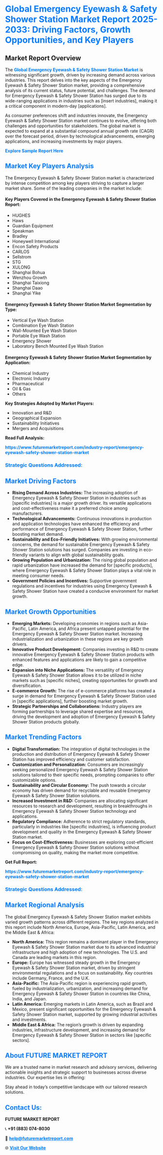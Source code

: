 <h1 style="color: #007BFF;">Global Emergency Eyewash & Safety Shower Station Market Report 2025-2033: Driving Factors, Growth Opportunities, and Key Players</h1>

<section id="overview">
<h2>Market Report Overview</h2>
<p>The <a href="https://www.futuremarketreport.com/industry-report/emergency-eyewash-safety-shower-station-market" style="color: #007BFF; text-decoration: none;"><strong>Global Emergency Eyewash & Safety Shower Station Market</strong></a> is witnessing significant growth, driven by increasing demand across various industries. This report delves into the key aspects of the Emergency Eyewash & Safety Shower Station market, providing a comprehensive analysis of its current status, future potential, and challenges. The demand for Emergency Eyewash & Safety Shower Station has surged due to its wide-ranging applications in industries such as [insert industries], making it a critical component in modern-day [applications].</p>
<p>As consumer preferences shift and industries innovate, the Emergency Eyewash & Safety Shower Station market continues to evolve, offering both challenges and opportunities for stakeholders. The global market is expected to expand at a substantial compound annual growth rate (CAGR) over the forecast period, driven by technological advancements, emerging applications, and increasing investments by major players.</p>
</section>

<section id="overview">
<p><a href="https://www.futuremarketreport.com/request-sample/reportId=37753" style="color: #007BFF; text-decoration: none;"><strong>Explore Sample Report Here</strong></a></p>
</section>

<section id="key-players">
<h2 style="color: #007BFF;">Market Key Players Analysis</h2>
<p>The Emergency Eyewash & Safety Shower Station market is characterized by intense competition among key players striving to capture a larger market share. Some of the leading companies in the market include:</p>
<h4>Key Players Covered in the Emergency Eyewash & Safety Shower Station Report:</h4>
<ul><li>HUGHES</li><li>Haws</li><li>Guardian Equipment</li><li>Speakman</li><li>Bradley</li><li>Honeywell International</li><li>Encon Safety Products</li><li>CARLOS</li><li>Sellstrom</li><li>STG</li><li>XULONG</li><li>Shanghai Bohua</li><li>Wenzhou Growth</li><li>Shanghai Taixiong</li><li>Shanghai Daao</li><li>Shanghai Yike</li></ul>
<h4>Emergency Eyewash & Safety Shower Station Market Segmentation by Type:</h4>
<ul><li>Vertical Eye Wash Station</li><li>Combination Eye Wash Station</li><li>Wall-Mounted Eye Wash Station</li><li>Portable Eye Wash Station</li><li>Emergency Shower</li><li>Laboratory Bench Mounted Eye Wash Station</li></ul>

<h4>Emergency Eyewash & Safety Shower Station Market Segmentation by Application:</h4>
<ul><li>Chemical Industry</li><li>Electronic Industry</li><li>Pharmaceutical</li><li>Oil &amp; Gas</li><li>Others</li></ul>
<p><strong>Key Strategies Adopted by Market Players:</strong></p>
<ul>
<li>Innovation and R&D</li>
<li>Geographical Expansion</li>
<li>Sustainability Initiatives</li>
<li>Mergers and Acquisitions</li>
</ul>
</section>

<section>
<p><strong>Read Full Analysis: </strong></p><a href="https://www.futuremarketreport.com/industry-report/emergency-eyewash-safety-shower-station-market" style="color: #007BFF; text-decoration: none;"><strong>https://www.futuremarketreport.com/industry-report/emergency-eyewash-safety-shower-station-market</strong></a>
<h3 style="color: #007BFF;">Strategic Questions Addressed:</h3>
</section>

<section id="driving-factors">
<h2 style="color: #007BFF;">Market Driving Factors</h2>
<ul>
<li><strong>Rising Demand Across Industries:</strong> The increasing adoption of Emergency Eyewash & Safety Shower Station in industries such as [specific industries] is a major growth driver. Its versatile applications and cost-effectiveness make it a preferred choice among manufacturers.</li>
<li><strong>Technological Advancements:</strong> Continuous innovations in production and application technologies have enhanced the efficiency and performance of Emergency Eyewash & Safety Shower Station, further boosting market demand.</li>
<li><strong>Sustainability and Eco-Friendly Initiatives:</strong> With growing environmental concerns, the demand for sustainable Emergency Eyewash & Safety Shower Station solutions has surged. Companies are investing in eco-friendly variants to align with global sustainability goals.</li>
<li><strong>Growing Population and Urbanization:</strong> The rising global population and rapid urbanization have increased the demand for [specific products], where Emergency Eyewash & Safety Shower Station plays a vital role in meeting consumer needs.</li>
<li><strong>Government Policies and Incentives:</strong> Supportive government regulations and incentives for industries using Emergency Eyewash & Safety Shower Station have created a conducive environment for market growth.</li>
</ul>
</section>

<section id="growth-opportunities">
<h2 style="color: #007BFF;">Market Growth Opportunities</h2>
<ul>
<li><strong>Emerging Markets:</strong> Developing economies in regions such as Asia-Pacific, Latin America, and Africa present untapped potential for the Emergency Eyewash & Safety Shower Station market. Increasing industrialization and urbanization in these regions are key growth drivers.</li>
<li><strong>Innovative Product Development:</strong> Companies investing in R&D to create innovative Emergency Eyewash & Safety Shower Station products with enhanced features and applications are likely to gain a competitive edge.</li>
<li><strong>Expansion into Niche Applications:</strong> The versatility of Emergency Eyewash & Safety Shower Station allows it to be utilized in niche markets such as [specific niches], creating opportunities for growth and diversification.</li>
<li><strong>E-commerce Growth:</strong> The rise of e-commerce platforms has created a surge in demand for Emergency Eyewash & Safety Shower Station used in [specific applications], further boosting market growth.</li>
<li><strong>Strategic Partnerships and Collaborations:</strong> Industry players are forming partnerships to leverage shared expertise and resources, driving the development and adoption of Emergency Eyewash & Safety Shower Station products globally.</li>
</ul>
</section>

<section id="trending-factors">
<h2 style="color: #007BFF;">Market Trending Factors</h2>
<ul>
<li><strong>Digital Transformation:</strong> The integration of digital technologies in the production and distribution of Emergency Eyewash & Safety Shower Station has improved efficiency and customer satisfaction.</li>
<li><strong>Customization and Personalization:</strong> Consumers are increasingly seeking personalized Emergency Eyewash & Safety Shower Station solutions tailored to their specific needs, prompting companies to offer customizable options.</li>
<li><strong>Sustainability and Circular Economy:</strong> The push towards a circular economy has driven demand for recyclable and reusable Emergency Eyewash & Safety Shower Station solutions.</li>
<li><strong>Increased Investment in R&D:</strong> Companies are allocating significant resources to research and development, resulting in breakthroughs in Emergency Eyewash & Safety Shower Station technology and applications.</li>
<li><strong>Regulatory Compliance:</strong> Adherence to strict regulatory standards, particularly in industries like [specific industries], is influencing product development and quality in the Emergency Eyewash & Safety Shower Station market.</li>
<li><strong>Focus on Cost-Effectiveness:</strong> Businesses are exploring cost-efficient Emergency Eyewash & Safety Shower Station solutions without compromising on quality, making the market more competitive.</li>
</ul>
</section>

<section>
<p><strong>Get Full Report: </strong></p><a href="https://www.futuremarketreport.com/industry-report/emergency-eyewash-safety-shower-station-market" style="color: #007BFF; text-decoration: none;"><strong>https://www.futuremarketreport.com/industry-report/emergency-eyewash-safety-shower-station-market</strong></a>
<h3 style="color: #007BFF;">Strategic Questions Addressed:</h3>
</section>


<section id="regional-analysis">
<h2 style="color: #007BFF;">Market Regional Analysis</h2>
<p>The global Emergency Eyewash & Safety Shower Station market exhibits varied growth patterns across different regions. The key regions analyzed in this report include North America, Europe, Asia-Pacific, Latin America, and the Middle East & Africa:</p>
<ul>
<li><strong>North America:</strong> This region remains a dominant player in the Emergency Eyewash & Safety Shower Station market due to its advanced industrial infrastructure and high adoption of new technologies. The U.S. and Canada are leading markets in this region.</li>
<li><strong>Europe:</strong> Europe has witnessed steady growth in the Emergency Eyewash & Safety Shower Station market, driven by stringent environmental regulations and a focus on sustainability. Key countries include Germany, France, and the U.K.</li>
<li><strong>Asia-Pacific:</strong> The Asia-Pacific region is experiencing rapid growth, fueled by industrialization, urbanization, and increasing demand for Emergency Eyewash & Safety Shower Station in countries like China, India, and Japan.</li>
<li><strong>Latin America:</strong> Emerging markets in Latin America, such as Brazil and Mexico, present significant opportunities for the Emergency Eyewash & Safety Shower Station market, supported by growing industrial activities and investments.</li>
<li><strong>Middle East & Africa:</strong> The region’s growth is driven by expanding industries, infrastructure development, and increasing demand for Emergency Eyewash & Safety Shower Station in sectors like [specific sectors].</li>
</ul>
</section>

<footer>
<h2 style="color: #007BFF;">About FUTURE MARKET REPORT</h2>
<p>We are a trusted name in market research and advisory services, delivering actionable insights and strategic support to businesses across diverse industries. Our expertise lies in offering:</p>

<p>Stay ahead in today’s competitive landscape with our tailored research solutions.</p>

<h2 style="color: #007BFF;">Contact Us:</h2>
<p><strong>FUTURE MARKET REPORT</strong></p>
<p>📞 <strong>+91 (883) 074-8030</strong></p>
<p>📧 <strong><a href="mailto:help@futuremarketreport.com" style="color: #007BFF;">help@futuremarketreport.com</a></strong></p>
<p>🌐 <strong><a href="https://www.futuremarketreport.com/" style="color: #007BFF;">Visit Our Website</a></strong></p>
</footer>